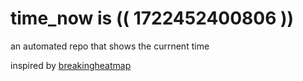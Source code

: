 # time_now is (( 1722452400806 ))

an automated repo that shows the currnent time

inspired by [breakingheatmap](https://github.com/breakingheatmap/breakingheatmap)